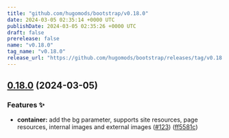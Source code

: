 ```yaml
---
title: "github.com/hugomods/bootstrap/v0.18.0"
date: 2024-03-05 02:35:14 +0000 UTC
publishDate: 2024-03-05 02:35:26 +0000 UTC
draft: false
prerelease: false
name: "v0.18.0"
tag_name: "v0.18.0"
release_url: "https://github.com/hugomods/bootstrap/releases/tag/v0.18.0"
---
```


## [0.18.0](https://github.com/hugomods/bootstrap/compare/v0.17.3...v0.18.0) (2024-03-05)


### Features ✨

* **container:** add the bg parameter, supports site resources, page resources, internal images and external images ([#123](https://github.com/hugomods/bootstrap/issues/123)) ([ff5581c](https://github.com/hugomods/bootstrap/commit/ff5581cb39a9d1ebf04916ed2ba04b1c40632786))
